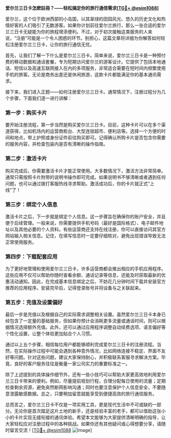 **爱尔兰三日卡怎麽註冊？——轻松搞定你的旅行通信需求[[TG💪+ @esim1088](https://t.me/s/esim1088)]**

爱尔兰，这个位于欧洲西部的小岛国，以其翠绿的田园风光、悠久的历史文化和热情好客的人们吸引了无数游客。如果你计划前往爱尔兰旅行，那么一张合适的爱尔兰三日卡无疑能为你的旅程增添便利。不过，对于初次接触这类服务的人来说，“注册”可能是一个令人困惑的环节。别担心，这篇文章将详细为你解答如何轻松注册爱尔兰三日卡，让你的旅行通信无忧。

首先，让我们了解一下什么是爱尔兰三日卡。简单来说，爱尔兰三日卡是一种预付费的移动数据和通话套餐，专为短期访问爱尔兰的游客设计。它提供了包括本地通话、短信以及高速互联网接入在内的多项服务，非常适合需要在短时间内频繁使用手机的旅客。无论是商务出差还是休闲旅游，这款卡片都能满足你的基本通讯需求。

接下来，我们进入正题——如何注册爱尔兰三日卡。通常情况下，注册过程分为几个步骤，下面我们逐一进行讲解：

### 第一步：购买卡片
要开始注册流程，第一步当然是购买爱尔兰三日卡。目前，这种卡片可以在多个渠道获得，比如机场内的运营商柜台、大型连锁超市、便利店等。选择一个方便的时间和地点，带上护照或身份证件前往购买即可。记得确认所购卡片是否包含你需要的服务内容，并检查包装内是否有清晰的操作指南。

### 第二步：激活卡片
购买完成后，你需要激活卡片才能正常使用。大多数情况下，激活方法非常简单。通常只需按照卡片附带的说明书操作即可完成。如果说明书不够清晰或者遇到任何问题，也可以通过拨打客服热线寻求帮助。激活成功后，你的卡片就正式“上线”了！

### 第三步：绑定个人信息
激活卡片之后，下一步就是绑定个人信息。这一步骤旨在确保你的账户安全，并且便于后续管理。一般来说，你需要提供手机号码（最好是国际格式）、电子邮件地址以及其他必要的个人资料。有些运营商还支持在线注册，你可以直接访问其官方网站输入相关信息。记住，在填写信息时一定要仔细核对，避免出现错误导致无法正常使用服务。

### 第四步：下载配套应用
为了更好地管理和使用爱尔兰三日卡，许多运营商都会推出相应的手机应用程序。这些应用不仅可以帮助你随时查看余额、通话记录等信息，还能及时获取最新的优惠活动通知。因此，在完成基本信息绑定之后，不妨花几分钟时间下载并安装官方推荐的应用程序。安装完毕后，记得登录账号并将设备与之关联起来。

### 第五步：充值及设置偏好
最后一步是充值以及根据自己的实际需求调整相关设置。虽然爱尔兰三日卡本身已经包含了一定量的基础服务，但如果你预计会消耗更多流量或通话时间，则可以根据情况选择额外充值。此外，还可以通过应用程序调整自动续费选项、语言偏好等个性化设置，让整个体验更加贴合个人习惯。

通过以上五个步骤，相信每位用户都能够顺利完成爱尔兰三日卡的注册流程。当然，在实际操作过程中可能会遇到各种意外情况，比如网络连接不稳定、界面不友好等问题。针对这些问题，建议大家保持耐心，并积极联系客服寻求解决方案。毕竟，良好的客户服务往往是衡量一家公司实力的重要标准之一。

除了上述提到的具体操作细节外，还有一些小技巧可以帮助大家更高效地利用爱尔兰三日卡带来的便利。例如，尽量提前规划行程，合理分配每日使用的流量；定期检查剩余资源，避免突然断网影响沟通；同时也要注意保护个人信息安全，不要随意泄露敏感数据。总之，只要稍加留意就能享受到便捷高效的旅行通信服务。

总而言之，爱尔兰三日卡不仅是一项实用工具，更是现代生活中不可或缺的一部分。无论你是首次踏足这片土地的新手，还是经验丰富的老手，都可以借助这张小小的卡片实现无缝衔接的通讯体验。希望本文能够为大家提供清晰明确的指导，让大家轻松应对注册过程中的各种挑战。如果你还有其他疑问或心得想要分享，请随时留言交流！[[TG💪+ @esim1088](https://t.me/s/esim1088) ![Image](https://i.postimg.cc/4NQfJmqS/Snipaste-2025-05-13-00-14-12.png)]